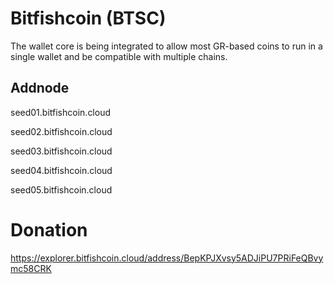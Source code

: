 # Bitfishcoin (BTSC)
The wallet core is being integrated to allow most GR-based coins to run in a single wallet and be compatible with multiple chains.
## Addnode 
seed01.bitfishcoin.cloud

seed02.bitfishcoin.cloud

seed03.bitfishcoin.cloud

seed04.bitfishcoin.cloud

seed05.bitfishcoin.cloud

# Donation
https://explorer.bitfishcoin.cloud/address/BepKPJXvsy5ADJiPU7PRiFeQBvymc58CRK
